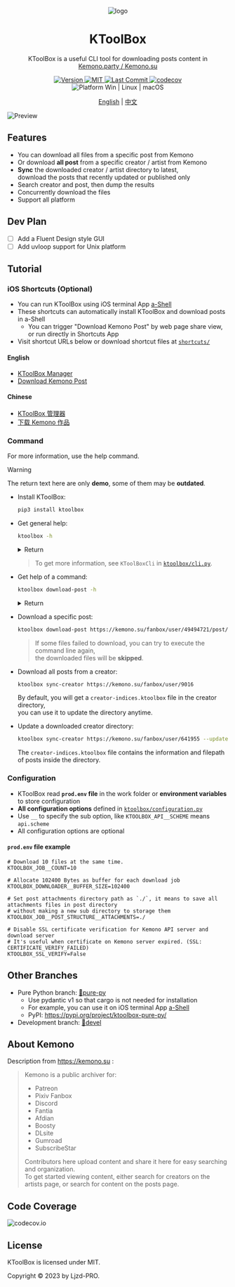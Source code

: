 <p align="center" style="text-decoration:none">
  <img align="center" src="https://cdn.jsdelivr.net/gh/Ljzd-PRO/KToolBox@latest/static/repository-open-graph-2.svg" alt="logo">
</p>

<h1 align="center">
  KToolBox
</h1>

<p align="center">
  KToolBox is a useful CLI tool for downloading posts content in
  <a href="https://kemono.su/">Kemono.party / Kemono.su</a>
</p>

<p align="center">
  <a href="https://pypi.org/project/ktoolbox" target="_blank">
    <img src="https://img.shields.io/github/v/release/Ljzd-PRO/KToolBox?logo=python" alt="Version">
  </a>

  <a href="./LICENSE">
    <img src="https://img.shields.io/badge/License-MIT-blue" alt="MIT"/>
  </a>

  <a href="https://github.com/Ljzd-PRO/KToolBox/activity">
    <img src="https://img.shields.io/github/last-commit/Ljzd-PRO/KToolBox/devel" alt="Last Commit"/>
  </a>

  <a href="https://codecov.io/gh/Ljzd-PRO/KToolBox" target="_blank">
      <img src="https://codecov.io/gh/Ljzd-PRO/KToolBox/branch/master/graph/badge.svg?token=5XK9CYQHQN" alt="codecov"/>
  </a>

  <a style="text-decoration:none">
    <img src="https://img.shields.io/badge/Platform-Windows%20|%20Linux%20|%20macOS-blue" alt="Platform Win | Linux | macOS"/>
  </a>
</p>

<p align="center">
    <a href="./README.md">English</a> | <a href="./README_zh-CN.md">中文</a>
</p>

<img src="https://cdn.jsdelivr.net/gh/Ljzd-PRO/KToolBox@latest/static/preview-1.png" alt="Preview">

## Features

- You can download all files from a specific post from Kemono
- Or download **all post** from a specific creator / artist from Kemono
- **Sync** the downloaded creator / artist directory to latest, \
  download the posts that recently updated or published only
- Search creator and post, then dump the results
- Concurrently download the files
- Support all platform

## Dev Plan

- [ ] Add a Fluent Design style GUI
- [ ] Add uvloop support for Unix platform

## Tutorial

### iOS Shortcuts (Optional)

- You can run KToolBox using iOS terminal App [a-Shell](https://github.com/holzschu/a-shell)
- These shortcuts can automatically install KToolBox and download posts in a-Shell
  - You can trigger "Download Kemono Post" by web page share view, or run directly in Shortcuts App
- Visit shortcut URLs below or download shortcut files at [`shortcuts/`](./shortcuts)

#### English

- [KToolBox Manager](https://www.icloud.com/shortcuts/ed981823ea424ebfaefe90e07c146c9f)
- [Download Kemono Post](https://www.icloud.com/shortcuts/dbfef8dfb3774b92b4a8f10d5e3c963c)

#### Chinese

- [KToolBox 管理器](https://www.icloud.com/shortcuts/5ebf774fa3eb4c3e98c8db46485314ec)
- [下载 Kemono 作品](https://www.icloud.com/shortcuts/8d081bc5d66448b7bde19504df885ccd)

### Command

For more information, use the help command.

> [!Warning]
> The return text here are only **demo**, some of them may be **outdated**.

- Install KToolBox:
    ```bash
    pip3 install ktoolbox
    ```
  
- Get general help:
    ```bash
    ktoolbox -h
    ```
    <details>
    <summary>Return</summary>
      <pre>
        <code>
  INFO: Showing help with the command '__main__.py -- --help'.
  <br>
  NAME
      __main__.py
  <br>
  SYNOPSIS
      __main__.py COMMAND | -
  <br>
  COMMANDS
      COMMAND is one of the following:
  <br>
     download_post
       Download a specific post
  <br>
     ...
  <br>
     sync_creator
       Sync all posts from a creator
  <br>
     version
       Show KToolBox version
        </code>
      </pre>
    </details>

  > To get more information, see `KToolBoxCli` in [`ktoolbox/cli.py`](ktoolbox/cli.py).

- Get help of a command:
    ```bash
    ktoolbox download-post -h
    ```
    <details>
    <summary>Return</summary>
      <pre>
        <code>
  NAME
      __main__.py sync-creator - Sync all posts from a creator
  <br>
  SYNOPSIS
      __main__.py sync-creator &lt;flags>
  <br>
  DESCRIPTION
      You can update the directory anytime after download finished, such as to update after creator published new posts.
      * If `update_from` was provided, it should be located **inside the creator directory**.
  <br>
  FLAGS
      -u, --url=URL
          Type: Optional[str]
          Default: None
          The post URL
      ...
        </code>
      </pre>
    </details>
  

- Download a specific post:
    ```bash
    ktoolbox download-post https://kemono.su/fanbox/user/49494721/post/6608808
    ```
  
  > If some files failed to download, you can try to execute the command line again, \
  > the downloaded files will be **skipped**.

- Download all posts from a creator:
    ```bash
    ktoolbox sync-creator https://kemono.su/fanbox/user/9016
    ```
  
  By default, you will get a `creator-indices.ktoolbox` file in the creator directory, \
  you can use it to update the directory anytime.
  

- Update a downloaded creator directory:
    ```bash
    ktoolbox sync-creator https://kemono.su/fanbox/user/641955 --update-with=./xxx/creator-indices.ktoolbox
    ```
  
  The `creator-indices.ktoolbox` file contains the information and filepath of posts inside the directory.  

### Configuration

- KToolBox read **`prod.env` file** in the work folder or **environment variables** to store configuration
- **All configuration options** defined in [`ktoolbox/configuration.py`](ktoolbox/configuration.py)
- Use `__` to specify the sub option, like `KTOOLBOX_API__SCHEME` means `api.scheme`
- All configuration options are optional

#### `prod.env` file example

```dotenv
# Download 10 files at the same time.
KTOOLBOX_JOB__COUNT=10

# Allocate 102400 Bytes as buffer for each download job
KTOOLBOX_DOWNLOADER__BUFFER_SIZE=102400

# Set post attachments directory path as `./`, it means to save all attachments files in post directory
# without making a new sub directory to storage them
KTOOLBOX_JOB__POST_STRUCTURE__ATTACHMENTS=./

# Disable SSL certificate verification for Kemono API server and download server
# It's useful when certificate on Kemono server expired. (SSL: CERTIFICATE_VERIFY_FAILED)
KTOOLBOX_SSL_VERIFY=False
```

## Other Branches
- Pure Python branch: [🔗pure-py](https://github.com/Ljzd-PRO/KToolBox/tree/pure-py)
  - Use pydantic v1 so that cargo is not needed for installation
  - For example, you can use it on iOS terminal App [a-Shell](https://github.com/holzschu/a-shell)
  - PyPI: https://pypi.org/project/ktoolbox-pure-py/
- Development branch: [🔗devel](https://github.com/Ljzd-PRO/KToolBox/tree/devel)

## About Kemono

Description from https://kemono.su :

> Kemono is a public archiver for:
>  
> - Patreon
> - Pixiv Fanbox
> - Discord
> - Fantia
> - Afdian
> - Boosty
> - DLsite
> - Gumroad
> - SubscribeStar
> 
> Contributors here upload content and share it here for easy searching and organization. \
> To get started viewing content, either search for creators on the artists page, or search for content on the posts page.

## Code Coverage

![codecov.io](https://codecov.io/gh/Ljzd-PRO/KToolBox/graphs/sunburst.svg?token=5XK9CYQHQN)

## License

KToolBox is licensed under MIT.

Copyright © 2023 by Ljzd-PRO.
